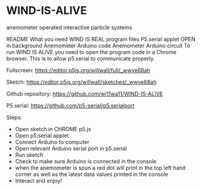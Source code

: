 # WIND-IS-ALIVE
anemometer operated interactive particle systems


README
What you need
WIND IS REAL program files
P5.serial applet OPEN in background
Anemometer Arduino code
Anemometer Arduino circuit
To run WIND IS ALIVE you need to open the program code in a Chrome browser. This is to allow p5.serial to communicate properly. 

Fullscreen: https://editor.p5js.org/willwall/full/_wwve68ah

Sketch: https://editor.p5js.org/willwall/sketches/_wwve68ah

Github repository: https://github.com/wi11wa11/WIND-IS-ALIVE 

P5.serial: https://github.com/p5-serial/p5.serialport 

Steps:
-	Open sketch in CHROME p5.js 
-	Open p5.serial applet
-	Connect Arduino to computer
-	Open relevant Arduino serial port in p5.serial
-	Run sketch
-	Check to make sure Arduino is connected in the console 
-	when the anemometer is spun a red dot will print in the top left hand corner as well as the latest data values printed in the console
-	Interact and enjoy!
